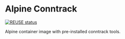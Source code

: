 # Alpine Conntrack
[![REUSE status](https://api.reuse.software/badge/github.com/gardener/alpine-conntrack)](https://api.reuse.software/info/github.com/gardener/alpine-conntrack)


Alpine container image with pre-installed conntrack tools.
